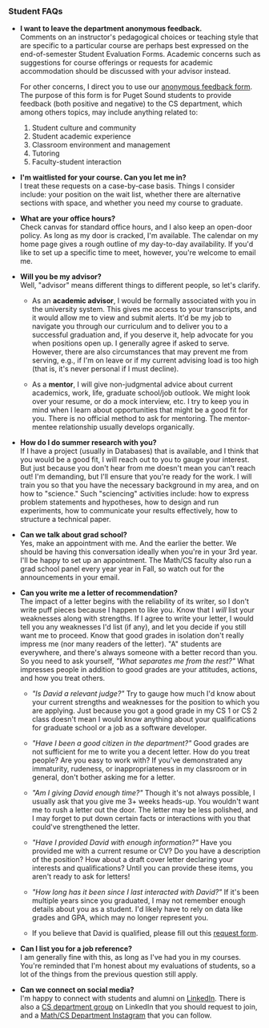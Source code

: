 ### Student FAQs

- **I want to leave the department anonymous feedback.**\
  Comments on an instructor's pedagogical choices or teaching style that are specific to a particular course are perhaps best expressed on the end-of-semester Student Evaluation Forms. Academic concerns such as suggestions for course offerings or requests for academic accommodation should be discussed with your advisor instead.

  For other concerns, I direct you to use our [anonymous feedback form](https://forms.gle/Ltassc7BQkNfnnXB7). The purpose of this form is for Puget Sound students to provide feedback (both positive and negative) to the CS department, which among others topics, may include anything related to:

    1. Student culture and community
    2. Student academic experience
    3. Classroom environment and management
    4. Tutoring
    5. Faculty-student interaction

- **I'm waitlisted for your course. Can you let me in?**\
  I treat these requests on a case-by-case basis. Things I consider include: your position on the wait list, whether there are alternative sections with space, and whether you need my course to graduate.

- **What are your office hours?**\
  Check canvas for standard office hours, and I also keep an open-door policy. As long as my door is cracked, I'm available. The calendar on my home page gives a rough outline of my day-to-day availability. If you'd like to set up a specific time to meet, however, you're welcome to email me.

- **Will you be my advisor?**\
  Well, "advisor" means different things to different people, so let's clarify.

  - As an **academic advisor**, I would be formally associated with you in the university system. This gives me access to your transcripts, and it would allow me to view and submit alerts. It'd be my job to navigate you through our curriculum and to deliver you to a successful graduation and, if you deserve it, help advocate for you when positions open up. I generally agree if asked to serve. However, there are also circumstances that may prevent me from serving, e.g., if I'm on leave or if my current advising load is too high (that is, it's never personal if I must decline).

  - As a **mentor**, I will give non-judgmental advice about current academics, work, life, graduate school/job outlook. We might look over your resume, or do a mock interview, etc. I try to keep you in mind when I learn about opportunities that might be a good fit for you. There is no official method to ask for mentoring. The mentor-mentee relationship usually develops organically.

- **How do I do summer research with you?**\
  If I have a project (usually in Databases) that is available, and I think that you would be a good fit, I will reach out to you to gauge your interest. But just because you don't hear from me doesn't mean you can't reach out! I'm demanding, but I'll ensure that you're ready for the work. I will train you so that you have the necessary background in my area, and on how to "science." Such "sciencing" activities include: how to express problem statements and hypotheses, how to design and run experiments, how to communicate your results effectively, how to structure a technical paper.

- **Can we talk about grad school?**\
  Yes, make an appointment with me. And the earlier the better. We should be having this conversation ideally when you're in your 3rd year. I'll be happy to set up an appointment. The Math/CS faculty also run a grad school panel every year year in Fall, so watch out for the announcements in your email.

- **Can you write me a letter of recommendation?**\
  The impact of a letter begins with the reliability of its writer, so I don't write puff pieces because I happen to like you. Know that I _will_ list your weaknesses along with strengths. If I agree to write your letter, I would tell you any weaknesses I'd list (if any), and let you decide if you still want me to proceed. Know that good grades in isolation don't really impress me (nor many readers of the letter). "A" students are everywhere, and there's always someone with a better record than you. So you need to ask yourself, _"What separates me from the rest?"_ What impresses people in addition to good grades are your attitudes, actions, and how you treat others.

  - _"Is David a relevant judge?"_ Try to gauge how much I'd know about your current strengths and weaknesses for the position to which you are applying. Just because you got a good grade in my CS 1 or CS 2 class doesn't mean I would know anything about your qualifications for graduate school or a job as a software developer.

  - _"Have I been a good citizen in the department?"_ Good grades are not sufficient for me to write you a decent letter. How do you treat people? Are you easy to work with? If you've demonstrated any immaturity, rudeness, or inappropriateness in my classroom or in general, don't bother asking me for a letter.

  - _"Am I giving David enough time?"_ Though it's not always possible, I usually ask that you give me 3+ weeks heads-up. You wouldn't want me to rush a letter out the door. The letter may be less polished, and I may forget to put down certain facts or interactions with you that could've strengthened the letter.

  - _"Have I provided David with enough information?"_ Have you provided me with a current resume or CV? Do you have a description of the position? How about a draft cover letter declaring your interests and qualifications? Until you can provide these items, you aren't ready to ask for letters!

  - _"How long has it been since I last interacted with David?"_ If it's been multiple years since you graduated, I may not remember enough details about you as a student. I'd likely have to rely on data like grades and GPA, which may no longer represent you.

  - If you believe that David is qualified, please fill out this [request form](https://forms.gle/vyHiYT8RH8ehTihA7).

- **Can I list you for a job reference?**\
  I am generally fine with this, as long as I've had you in my courses. You're reminded that I'm honest about my evaluations of students, so a lot of the things from the previous question still apply.

- **Can we connect on social media?**\
  I'm happy to connect with students and alumni on [LinkedIn](http://www.linkedin.com/in/davidtchiu). There is also a [CS department group](https://www.linkedin.com/groups/1864577/) on LinkedIn that you should request to join, and a [Math/CS Department Instagram](https://www.instagram.com/ups_mathcs/) that you can follow.
